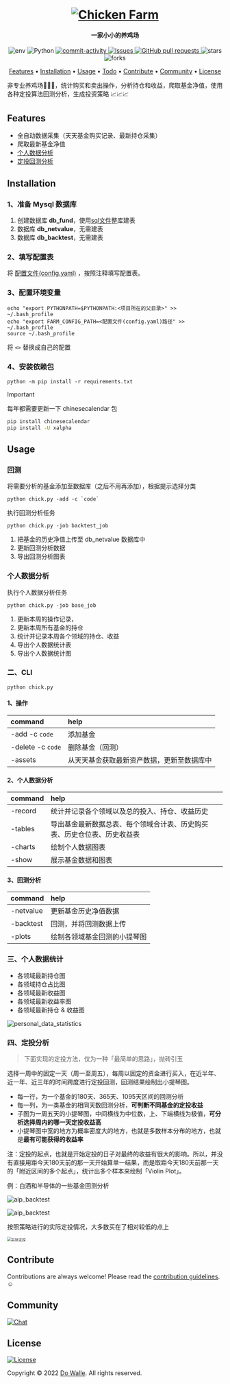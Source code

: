 <h1 align="center">
  <br>
  <a href="https://github.com/WalleDong/ChickenFarm"><img src="./docs/images/logo.png" alt="Chicken Farm"></a>
</h1>
<h4 align="center">一家小小的养鸡场 </h4>

<p align="center">
    <a>
      <img alt="env" src="https://img.shields.io/badge/macOS-passing-green?logo=apple" />
    </a>
    <a>
      <img alt="Python" src="https://img.shields.io/badge/Python-3.9-blue?logo=python&logoColor=white" />
    </a>
    <a href="https://github.com/dowalle/ChickenFarm/graphs/commit-activity">
      <img alt="commit-activity" src="https://img.shields.io/github/last-commit/dowalle/ChickenFarm.svg?logo=github&logoColor=white" />
    </a>
    <a href="https://github.com/dowalle/ChickenFarm/issues">
      <img alt="Issues" src="https://img.shields.io/github/issues/dowalle/ChickenFarm?style=flat&color=6A5EF6&label=Issues&logo=github" />
    </a>
    <a href="https://github.com/dowalle/ChickenFarm/pulls">
      <img alt="GitHub pull requests" src="https://img.shields.io/github/issues-pr/dowalle/ChickenFarm?color=0088ff&logo=github" />
    </a>
    <a>
      <img alt="stars" src="https://img.shields.io/github/stars/dowalle/ChickenFarm?color=E3BA3E&logo=github" />
    </a>
    <a>
      <img alt="forks" src="https://img.shields.io/github/forks/dowalle/ChickenFarm?color=5EEDF6&logo=github" />
    </a>
  </p>
<p align="center">
  <a href="#Features">Features</a> •
  <a href="#Installation">Installation</a> •
  <a href="#Usage">Usage</a> •
  <a href="#Todo">Todo</a> •
  <a href="#Contribute">Contribute</a> •
  <a href="#Community">Community</a> •
  <a href="#License">License</a>
</p>

非专业养鸡场:hatching_chick::hatched_chick::baby_chick:，统计购买和卖出操作，分析持仓和收益，爬取基金净值，使用各种定投算法回测分析，生成投资策略 :chart_with_upwards_trend::chart_with_upwards_trend::chart_with_upwards_trend:

## Features
- 全自动数据采集（天天基金购买记录、最新持仓采集）
- 爬取最新基金净值
- [个人数据分析](#个人数据统计图)
- [定投回测分析](#定投分析图)

## Installation

### 1、准备 Mysql 数据库

1. 创建数据库 **db_fund**，使用[sql文件](./sql/DDL_db_fund.sql)整库建表
2. 数据库 **db_netvalue**，无需建表
3. 数据库 **db_backtest**，无需建表

### 2、填写配置表

将 [配置文件(config.yaml)](./config.yaml) ，按照注释填写配置表。

### 3、配置环境变量

```shell
echo "export PYTHONPATH=$PYTHONPATH:<项目所在的父目录>" >> ~/.bash_profile
echo "export FARM_CONFIG_PATH=<配置文件(config.yaml)路径" >> ~/.bash_profile
source ~/.bash_profile
```

将 `<>` 替换成自己的配置

### 4、安装依赖包

```shell
python -m pip install -r requirements.txt
```

> [!IMPORTANT]
>
> 每年都需要更新一下 chinesecalendar 包
>
> ```bash
> pip install chinesecalendar
> pip install -U xalpha
> ```

## Usage

### 回测

将需要分析的基金添加至数据库（之后不用再添加），根据提示选择分类

```shell
python chick.py -add -c `code`
```

执行回测分析任务

```shell
python chick.py -job backtest_job
```

1. 把基金的历史净值上传至 db_netvalue 数据库中
2. 更新回测分析数据
3. 导出回测分析图表

### 个人数据分析

执行个人数据分析任务

```shell
python chick.py -job base_job
```

1. 更新本周的操作记录，
2. 更新本周所有基金的持仓
3. 统计并记录本周各个领域的持仓、收益
4. 导出个人数据统计表
5. 导出个人数据统计图

### 二、CLI

```shell
python chick.py
```

#### 1、操作

| command                         | help                                           |
| :------------------------------ | :--------------------------------------------- |
| -add -c `code`                  | 添加基金                                       |
| -delete -c `code`               | 删除基金（回测）                                       |
| -assets            | 从天天基金获取最新资产数据，更新至数据库中         |

#### 2、个人数据分析

| command         | help                                                         |
| :-------------- | :----------------------------------------------------------- |
| -record | 统计并记录各个领域以及总的投入、持仓、收益历史               |
| -tables         | 导出基金最新数据总表、每个领域合计表、历史购买表、历史仓位表、历史收益表 |
| -charts         | 绘制个人数据图表                                             |
| -show                           | 展示基金数据和图表                           |

#### 3、回测分析

| command         | help                         |
| :-------------- | :--------------------------- |
| -netvalue       | 更新基金历史净值数据         |
| -backtest       | 回测，并将回测数据上传       |
| -plots | 绘制各领域基金回测的小提琴图 |

### 三、个人数据统计

- 各领域最新持仓图
- 各领域持仓占比图
- 各领域最新收益图
- 各领域最新收益率图
- 各领域最新持仓 & 收益图

![personal_data_statistics](./docs/images/1.png)

### 四、定投分析

> 下面实现的定投方法，仅为一种「最简单的思路」，抛砖引玉
>

选择一周中的固定一天（周一至周五），每周以固定的资金进行买入，在近半年、近一年、近三年的时间跨度进行定投回测，回测结果绘制出小提琴图。

- 每一行，为一个基金的180天、365天、1095天区间的回测分析
- 每一列，为一类基金的相同天数回测分析，**可判断不同基金的定投收益**
- 子图为一周五天的小提琴图，中间横线为中位数，上、下端横线为极值，**可分析选择周内的哪一天定投收益高**
- 小提琴图中宽的地方为概率密度大的地方，也就是多数样本分布的地方，也就是**最有可能获得的收益率**

注：定投的起点，也就是开始定投的日子对最终的收益有很大的影响。所以，并没有直接用距今天180天前的那一天开始算单一结果，而是取距今天180天前那一天的「附近区间的多个起点」，统计出多个样本来绘制「Violin Plot」。

例：白酒和半导体的一些基金回测分析

![aip_backtest](./docs/images/2.png)

![aip_backtest](./docs/images/3.png)

按照策略进行的实际定投情况，大多数买在了相对较低的点上

<img src="./docs/images/实际定投.png" alt="实际定投" style="zoom:60%;" />

## Contribute

Contributions are always welcome!
Please read the [contribution guidelines](https://github.com/WalleDong/ChickenFarm/blob/main/docs/contribution.md).:relaxed:

## Community

[![Chat](https://img.shields.io/badge/Chat%20on-Wechat-green?logo=wechat&style=social)](./docs/images/wechat.JPG)

## License

[![License](https://img.shields.io/github/license/WalleDong/ChickenFarm?color=blue&label=license)](https://github.com/WalleDong/ChickenFarm/blob/main/LICENSE)

Copyright © 2022 [Do Walle](https://github.com/dowalle). All rights reserved.
